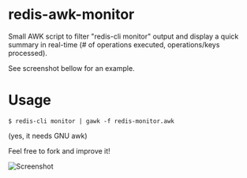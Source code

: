 # redis-awk-monitor
Small AWK script to filter "redis-cli monitor" output and display a quick summary in real-time (# of operations executed, operations/keys processed).

See screenshot bellow for an example.

# Usage
```
$ redis-cli monitor | gawk -f redis-monitor.awk
```
(yes, it needs GNU awk)


Feel free to fork and improve it!

![Screenshot](https://raw.github.com/nanawel/redis-awk-monitor/master/capture.png)
